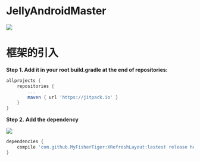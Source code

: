 # JellyAndroidMaster
[![](https://www.jitpack.io/v/MyFisherTiger/JellyAndroidMaster.svg)](https://www.jitpack.io/#MyFisherTiger/JellyAndroidMaster)
# 框架的引入
**Step 1. Add it in your root build.gradle at the end of repositories:**

```groovy
allprojects {
	repositories {
		...
		maven { url 'https://jitpack.io' }
	}
}
```

**Step 2.** **Add the dependency**

 [![](https://jitpack.io/v/MyFisherTiger/XRefreshLayout.svg)](https://jitpack.io/#MyFisherTiger/XRefreshLayout)

```groovy
dependencies {
	compile 'com.github.MyFisherTiger:XRefreshLayout:lastest release here'
}
```
